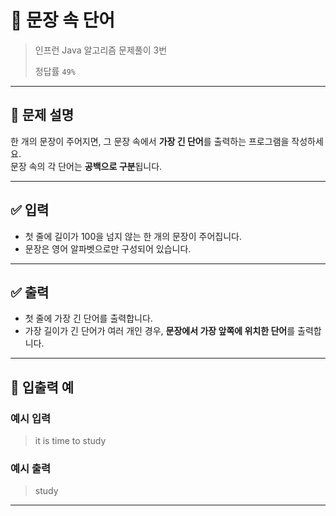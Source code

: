 # 🧮 문장 속 단어

> 인프런 Java 알고리즘 문제풀이 3번
>
> 정답률 `49%`

---

## 📌 문제 설명

한 개의 문장이 주어지면, 그 문장 속에서 **가장 긴 단어**를 출력하는 프로그램을 작성하세요.  
문장 속의 각 단어는 **공백으로 구분**됩니다.

---

## ✅ 입력

- 첫 줄에 길이가 100을 넘지 않는 한 개의 문장이 주어집니다.
- 문장은 영어 알파벳으로만 구성되어 있습니다.

---

## ✅ 출력

- 첫 줄에 가장 긴 단어를 출력합니다.
- 가장 길이가 긴 단어가 여러 개인 경우, **문장에서 가장 앞쪽에 위치한 단어**를 출력합니다.

---

## 🧾 입출력 예

### 예시 입력
> it is time to study

### 예시 출력
> study

---